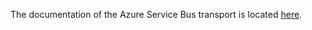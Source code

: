 The documentation of the Azure Service Bus transport is located [here](../../website/docs/infrastructure/transport/azure-service-bus.md).
